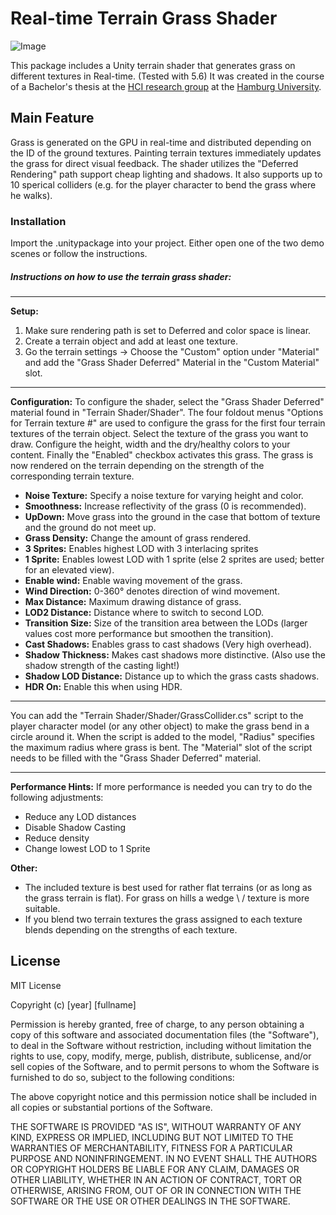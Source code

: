 # Real-time Terrain Grass Shader
![Image](https://i.imgur.com/a77OdRi.png)

This package includes a Unity terrain shader that generates grass on different textures in Real-time. (Tested with 5.6)
It was created in the course of a Bachelor's thesis at the [HCI research group](https://www.inf.uni-hamburg.de/en/inst/ab/hci/research.html) at the [Hamburg University](https://www.uni-hamburg.de/).

## Main Feature

Grass is generated on the GPU in real-time and distributed depending on the ID of the ground textures. Painting terrain textures immediately updates the grass for direct visual feedback. The shader utilizes the "Deferred Rendering" path support cheap lighting and shadows. It also supports up to 10 sperical colliders (e.g. for the player character to bend the grass where he walks).



### Installation

Import the .unitypackage into your project. Either open one of the two demo scenes or follow the instructions.

##### Instructions on how to use the terrain grass shader:

------------------------

**Setup:**
1. Make sure rendering path is set to Deferred and color space is linear.
2. Create a terrain object and add at least one texture.
3. Go the terrain settings -> Choose the "Custom" option under "Material" and add the "Grass Shader Deferred" Material in the "Custom Material" slot.

------------------------

**Configuration:**
To configure the shader, select the "Grass Shader Deferred" material found in "Terrain Shader/Shader".
The four foldout menus "Options for Terrain texture #" are used to configure the grass for the first four terrain textures of the terrain object.
Select the texture of the grass you want to draw.
Configure the height, width and the dry/healthy colors to your content.
Finally the "Enabled" checkbox activates this grass.
The grass is now rendered on the terrain depending on the strength of the corresponding terrain texture.

- **Noise Texture:** Specify a noise texture for varying height and color.
- **Smoothness:** Increase reflectivity of the grass (0 is recommended).
- **UpDown:** Move grass into the ground in the case that bottom of texture and the ground do not meet up.
- **Grass Density:** Change the amount of grass rendered.
- **3 Sprites:** Enables highest LOD with 3 interlacing sprites
- **1 Sprite:** Enables lowest LOD with 1 sprite (else 2 sprites are used; better for an elevated view).
- **Enable wind:** Enable waving movement of the grass.
- **Wind Direction:** 0-360° denotes direction of wind movement.
- **Max Distance:** Maximum drawing distance of grass.
- **LOD2 Distance:** Distance where to switch to second LOD.
- **Transition Size:** Size of the transition area between the LODs (larger values cost more performance but smoothen the transition).
- **Cast Shadows:** Enables grass to cast shadows (Very high overhead).
- **Shadow Thickness:** Makes cast shadows more distinctive. (Also use the shadow strength of the casting light!)
- **Shadow LOD Distance:** Distance up to which the grass casts shadows.
- **HDR On:** Enable this when using HDR.

------------------------

You can add the "Terrain Shader/Shader/GrassCollider.cs" script to the player character model (or any other object) to make the grass bend in a circle around it.
When the script is added to the model, "Radius" specifies the maximum radius where grass is bent.
The "Material" slot of the script needs to be filled with the "Grass Shader Deferred" material.

------------------------

**Performance Hints:**
If more performance is needed you can try to do the following adjustments:
- Reduce any LOD distances
- Disable Shadow Casting
- Reduce density
- Change lowest LOD to 1 Sprite

**Other:**
- The included texture is best used for rather flat terrains (or as long as the grass terrain is flat). For grass on hills a wedge \ / texture is more suitable.
- If you blend two terrain textures the grass assigned to each texture blends depending on the strengths of each texture.


License
----

MIT License

Copyright (c) [year] [fullname]

Permission is hereby granted, free of charge, to any person obtaining a copy
of this software and associated documentation files (the "Software"), to deal
in the Software without restriction, including without limitation the rights
to use, copy, modify, merge, publish, distribute, sublicense, and/or sell
copies of the Software, and to permit persons to whom the Software is
furnished to do so, subject to the following conditions:

The above copyright notice and this permission notice shall be included in all
copies or substantial portions of the Software.

THE SOFTWARE IS PROVIDED "AS IS", WITHOUT WARRANTY OF ANY KIND, EXPRESS OR
IMPLIED, INCLUDING BUT NOT LIMITED TO THE WARRANTIES OF MERCHANTABILITY,
FITNESS FOR A PARTICULAR PURPOSE AND NONINFRINGEMENT. IN NO EVENT SHALL THE
AUTHORS OR COPYRIGHT HOLDERS BE LIABLE FOR ANY CLAIM, DAMAGES OR OTHER
LIABILITY, WHETHER IN AN ACTION OF CONTRACT, TORT OR OTHERWISE, ARISING FROM,
OUT OF OR IN CONNECTION WITH THE SOFTWARE OR THE USE OR OTHER DEALINGS IN THE
SOFTWARE.

